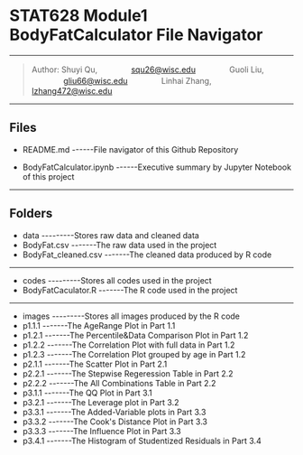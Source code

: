 ﻿# STAT628 Module1 BodyFatCalculator File Navigator 

----------
>Author: Shuyi Qu,  　　　　squ26@wisc.edu
　　　　Guoli Liu,  　　　　gliu66@wisc.edu
　　　　Linhai Zhang, 　  　lzhang472@wisc.edu

----------
## Files
* README.md
------File navigator of this Github Repository

* BodyFatCalculator.ipynb
------Executive summary by Jupyter Notebook of this project

----------

## Folders

* data
---------Stores raw data and cleaned data
 * BodyFat.csv
 -------The raw data used in the project
 * BodyFat_cleaned.csv
 -------The cleaned data produced by R code

----------
* codes
---------Stores all codes used in the project
 * BodyFatCaculator.R
 -------The R code used in the project

----------

* images
---------Stores all images produced by the R code
 * p1.1.1
 -------The AgeRange Plot in Part 1.1
 * p1.2.1
 -------The Percentile&Data Comparison Plot in Part 1.2
 * p1.2.2
 -------The Correlation Plot with full data in Part 1.2
 * p1.2.3
 -------The Correlation Plot grouped by age in Part 1.2
 * p2.1.1
 -------The Scatter Plot in Part 2.1
 * p2.2.1
 -------The Stepwise Regeression Table in Part 2.2
 * p2.2.2
 -------The All Combinations Table in Part 2.2
 * p3.1.1
 -------The QQ Plot in Part 3.1
 * p3.2.1
 -------The Leverage plot in Part 3.2
 * p3.3.1
 -------The Added-Variable plots in Part 3.3
 * p3.3.2
 -------The Cook's Distance Plot in Part 3.3
 * p3.3.3
 -------The Influence Plot in Part 3.3
 * p3.4.1
 -------The Histogram of Studentized Residuals in Part 3.4
 






